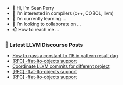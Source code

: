 - 👋 Hi, I’m Sean Perry
- 👀 I’m interested in compilers (c++, COBOL, llvm)
- 🌱 I’m currently learning ...
- 💞️ I’m looking to collaborate on ...
- 📫 How to reach me ...

<!---
s66perry/s66perry is a ✨ special ✨ repository because its `README.md` (this file) appears on your GitHub profile.
You can click the Preview link to take a look at your changes.
--->
### 📕 Latest LLVM Discourse Posts

<!-- DISCOURSE-LLVM:START -->
- [How to pass a constant to f16 in pattern result dag](https://discourse.llvm.org/t/how-to-pass-a-constant-to-f16-in-pattern-result-dag/64052#post_3)
- [[RFC] -ffat-lto-objects support](https://discourse.llvm.org/t/rfc-ffat-lto-objects-support/63977#post_8)
- [Coordinate LLVM commits for different project](https://discourse.llvm.org/t/coordinate-llvm-commits-for-different-project/63990?page=2#post_24)
- [[RFC] -ffat-lto-objects support](https://discourse.llvm.org/t/rfc-ffat-lto-objects-support/63977#post_7)
- [[RFC] -ffat-lto-objects support](https://discourse.llvm.org/t/rfc-ffat-lto-objects-support/63977#post_6)
<!-- DISCOURSE-LLVM:END -->
